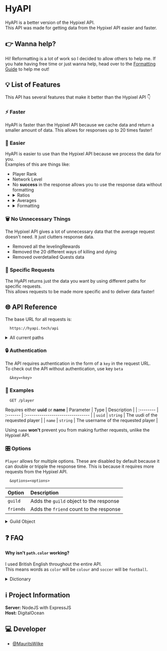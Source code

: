 # HyAPI

HyAPI is a better version of the Hypixel API. \
This API was made for getting data from the Hypixel API easier and faster.

## 👉 Wanna help?

Hi! Reformatting is a lot of work so I decided to allow others to help me.
If you hate having free time or just wanna help, head over to the [Formatting Guide](https://github.com/MauritsWilke/HyAPI/blob/master/meta/Formatting-Guide.md) to help me out!

## 💡 List of Features

This API has several features that make it better than the Hypixel API 👇

### ⚡ **Faster**

HyAPI is faster than the Hypixel API because we cache data and return a smaller amount of data. This allows for responses up to 20 times faster!

### 📗 **Easier**

HyAPI is easier to use than the Hypixel API because we process the data for you. \
Examples of this are things like:

<ul>
	<li> Player Rank
	<li> Network Level
	<li> No <b>success</b> in the response allows you to use the response data without formatting
	<li> 
	<details>
	<summary>Ratios</summary>
		<ul>
			<li> Win Lose Ratio
			<li> Final Kill Death Ratio
			<li> Kill Death Ratio
		</ul>
	</details>
	<li> 
	<details>
	<summary>Averages</summary>
		<ul>
			<li> Average Kills per Game
			<li> Average Deaths per Game
			<li> Average XP per Game
		</ul>
	</details>
	<li> 
	<details>
	<summary>Formatting</summary>
		The API automatically removes formatting from things like <b>Pet Name Colour</b> and stores it in an extra variable for ease of access.
	</details>
</ul>

### 🗑 **No Unnecessary Things**

The Hypixel API gives a lot of unnecessary data that the average request doesn't need. It just clutters response data.

<ul>
	<li> Removed all the levelingRewards
	<li> Removed the 20 different ways of killing and dying
	<li> Removed overdetailed Quests data
</ul>

### 🛒 **Specific Requests**

The HyAPI returns just the data you want by using different paths for specific requests. \
This allows requests to be made more specific and to deliver data faster!

## 🌐 API Reference

The base URL for all requests is:

```http
  https://hyapi.tech/api
```

<details>
<summary>All current paths</summary>

```http
  /key
  /player
  /paths
```

</details>

### 🔒 Authentication

The API requires authentication in the form of a `key` in the request URL. \
To check out the API without authentication, use key `beta`

```http
  &key=<key>
```

### 📖 Examples

```http
  GET /player
```

Requires either **uuid** or **name**
| Parameter | Type | Description |
| :-------- | :------- | :-------------------------------- |
| `uuid` | `string` | The uudi of the requested player |
| `name` | `string` | The username of the requested player |

Using `name` **won't** prevent you from making further requests, unlike the Hypixel API.

### 🎛 Options

`Player` allows for multiple options. These are disabled by default because it can double or tripple the response time.
This is because it requires more requests from the Hypixel API.

```http
  &options=<options>
```

| Option    | Description                             |
| :-------- | :-------------------------------------- |
| `guild`   | Adds the `guild` object to the response |
| `friends` | Adds the `friend` count to the response |

<details>
<summary>Guild Object</summary>

```json
"guild": {
        "name": "Bedwars",
        "exp": 69637363,
        "level": 30,
        "description": "Bedwars Go Brrrrr",
        "tag": {
            "text": "BEDWAR",
            "colour": "DARK_GREEN",
            "hex": "#00AA00"
        },
        "member": {
            "rank": "Guild Master",
            "tag": "GM",
            "quests": 1665,
            "joinedAt": 1593624025152,
            "expHistory": {
                "2021-07-06": 0,
                "2021-07-05": 24309,
                "2021-07-04": 7021,
                "2021-07-03": 44410,
                "2021-07-02": 39752,
                "2021-07-01": 0,
                "2021-06-30": 8162
            }
        }
    },
```

</details>

## ❓ FAQ

#### Why isn't `path.color` working?

I used British English throughout the entire API. \
This means words as `color` will be `colour` and `soccer` will be `football`.

<details>
<summary>Dictionary</summary>

| American | British    |
| :------- | :--------- |
| `color`  | `colour`   |
| `soccer` | `football` |

</details>

## ℹ Project Information

**Server:** NodeJS with ExpressJS \
 **Host:** DigitalOcean

## 💻 Developer

-   [@MauritsWilke](https://www.github.com/MauritsWilke)
